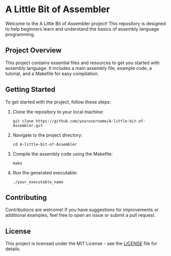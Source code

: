 # A Little Bit of Assembler

Welcome to the A Little Bit of Assembler project! This repository is designed to help beginners learn and understand the basics of assembly language programming. 

## Project Overview

This project contains essential files and resources to get you started with assembly language. It includes a main assembly file, example code, a tutorial, and a Makefile for easy compilation.

## Getting Started

To get started with the project, follow these steps:

1. Clone the repository to your local machine:
   ```
   git clone https://github.com/yourusername/A-little-bit-of-Assembler.git
   ```

2. Navigate to the project directory:
   ```
   cd A-little-bit-of-Assembler
   ```

3. Compile the assembly code using the Makefile:
   ```
   make
   ```

4. Run the generated executable:
   ```
   ./your_executable_name
   ```

## Contributing

Contributions are welcome! If you have suggestions for improvements or additional examples, feel free to open an issue or submit a pull request.

## License

This project is licensed under the MIT License - see the [LICENSE](LICENSE) file for details.